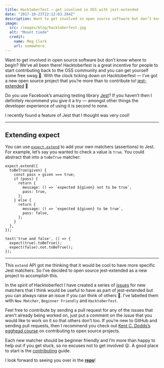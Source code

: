```yaml
---
title: Hacktoberfest — get involved in OSS with jest-extended
date: "2017-10-23T22:12:03.284Z"
description: Want to get involved in open source software but don’t know where to begin? We’ve all been there!
image:
  src: /images/blog/hacktoberfest.jpg
  alt: "Mount tiede"
  credit:
    name: Meg Clark
    url: somewhere
---
```


Want to get involved in open source software but don’t know where to begin? We’ve all been there! Hacktoberfest is a great incentive for people to start contributing back to the OSS community and you can get yourself some free swag 👕. With the clock ticking down on Hacktoberfest — I’ve got a new open source project that you’re more than to contribute to! [jest-extended](https://github.com/mattphillips/jest-extended) 🎉

Do you use Facebook’s amazing testing library [Jest](jestjs.io)? If you haven’t then I definitely recommend you give it a try — amongst other things the developer experience of using it is second to none.

I recently found a feature of Jest that I thought was very cool!

---

## Extending expect

You can use [`expect.extend`](https://jestjs.io/docs/expect#expectextendmatchers) to add your own matchers (assertions) to Jest. For example, let’s say you wanted to check a value is `true`. You could abstract that into a `toBeTrue` matcher:

```js[class=line-numbers]
expect.extend({
  toBeTrue(given) {
    const pass = given === true;
    if (pass) {
      return {
        message: () => `expected ${given} not to be true`,
        pass: true,
      };
    } else {
      return {
        message: () => `expected ${given} to be true`,
        pass: false,
      };
    }
  },
});

test('true and false', () => {
  expect(true).toBeTrue();
  expect(false).not.toBeTrue();
});
```

---

This `extend` API got me thinking that it would be cool to have more specific Jest matchers. So I’ve decided to open source jest-extended as a new project to accomplish this.

In the spirit of Hacktoberfect I have created a series of [issues](https://github.com/jest-community/jest-extended/issues) for new matchers that I think would be useful to have as part of jest-extended but you can always raise an issue if you can think of others 🙂. I’ve labelled them with `New Matcher`, `Beginner Friendly` and `Hacktoberfest`.

Feel free to contribute by sending a pull request for any of the issues that aren’t already being worked on, just put a comment on the issue that you would like to work on it so that others don’t too. If you’re new to GitHub and sending pull requests, then I recommend you check out [Kent C. Dodds’s egghead course](https://egghead.io/courses/how-to-contribute-to-an-open-source-project-on-github) on contributing to open source projects.

Each new matcher should be beginner friendly and I’m more than happy to help out if you get stuck, so no excuses not to get involved 😜. A good place to start is the [contributing](https://github.com/jest-community/jest-extended/blob/main/CONTRIBUTING.md) guide.

I look forward to seeing you over in the [**repo**](https://github.com/jest-community/jest-extended)!
